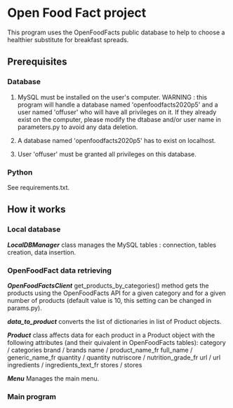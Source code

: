 # Open Food Fact project

This program uses the OpenFoodFacts public database to help to choose a healthier substitute for breakfast spreads.

## Prerequisites

### Database

1. MySQL must be installed on the user's computer.
WARNING : this program will handle a database named 'openfoodfacts2020p5' and a user named 'offuser' who will have all privileges on it. If they already exist on the computer, please modify the dtabase and/or user name in parameters.py to avoid any data deletion.

2. A database named 'openfoodfacts2020p5' has to exist on localhost.

3. User 'offuser' must be granted all privileges on this database. 

### Python

See requirements.txt.


## How it works

### Local database

***LocalDBManager*** class manages the MySQL tables : connection, tables creation, data insertion.


### OpenFoodFact data retrieving

 ***OpenFoodFactsClient***  get_products_by_categories() method gets the products using the OpenFoodFacts API for a given category and for a given number of products (default value is 10, this setting can be changed in params.py).

 ***data_to_product*** converts the list of dictionaries in list of Product objects.

***Product*** class affects data for each product in a Product object with the following attributes (and their quivalent in OpenFoodFacts tables):
category / categories
brand / brands
name / product_name_fr
full_name / generic_name_fr
quantity / quantity
nutriscore / nutrition_grade_fr
url / url
ingredients / ingredients_text_fr
stores / stores


***Menu*** Manages the main menu.

### Main program






